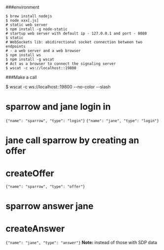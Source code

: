 ###environment

```
$ brew install nodejs
$ node xxx[.js]
# static web server
$ npm install -g node-static
# startup web server with default ip - 127.0.0.1 and port - 8080
$ static 
# WebSockets lib: abidirectional socket connection between two endpoints
# - a web server and a web browser
$ npm install ws
$ npm install -g wscat
# Act as a browser to connect the signaling server
$ wscat -c ws://localhost::19800
```

###Make a call

$ wscat -c ws://localhost::19800 --no-color --slash
# sparrow and jane login in 
`{"name": "sparrow", "type": "login"}`
`{"name": "jane", "type": "login"}`
# jane call sparrow by creating an offer
# createOffer
`{"name": "sparrow", "type": "offer"}`
# sparrow answer jane
# createAnswer
`{"name": "jane", "type": "answer"}`
**Note:** instead of those with SDP data
